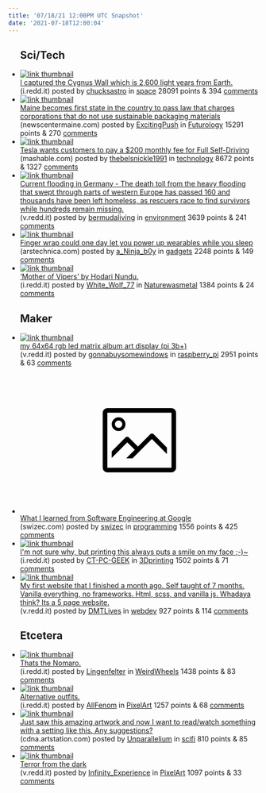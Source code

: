 ```yaml
---
title: '07/18/21 12:00PM UTC Snapshot'
date: '2021-07-18T12:00:04'
---
```

<ul>
<h2>Sci/Tech</h2>

<li><a href='https://i.redd.it/6r8mk0o0ivb71.jpg'><img src='https://a.thumbs.redditmedia.com/cWGFh35yj1pZWesDw5rHD1pziHXbtzR0yfA2btXIgg0.jpg' alt='link thumbnail'></a><div><div class='linkTitle'><a href='https://i.redd.it/6r8mk0o0ivb71.jpg'>I captured the Cygnus Wall which is 2,600 light years from Earth.</a></div>(i.redd.it) posted by <a href='https://www.reddit.com/user/chucksastro'>chucksastro</a> in <a href='https://www.reddit.com/r/space'>space</a> 28091 points & 394 <a href='https://www.reddit.com/r/space/comments/omgvz2/i_captured_the_cygnus_wall_which_is_2600_light/'>comments</a></div></li>

<li><a href='https://www.newscentermaine.com/article/tech/science/environment/maine-becomes-first-state-in-the-country-to-pass-law-that-charges-corporations-that-do-not-use-sustainable-packaging-materials-recycling/97-a972cb36-74ab-45f1-a84a-0d779c0995e5'><img src='https://b.thumbs.redditmedia.com/SEcPdQ8F6gX8uS1HQ7dAd_nfAqs1-CWZM_l9CPMYV8Q.jpg' alt='link thumbnail'></a><div><div class='linkTitle'><a href='https://www.newscentermaine.com/article/tech/science/environment/maine-becomes-first-state-in-the-country-to-pass-law-that-charges-corporations-that-do-not-use-sustainable-packaging-materials-recycling/97-a972cb36-74ab-45f1-a84a-0d779c0995e5'>Maine becomes first state in the country to pass law that charges corporations that do not use sustainable packaging materials</a></div>(newscentermaine.com) posted by <a href='https://www.reddit.com/user/ExcitingPush'>ExcitingPush</a> in <a href='https://www.reddit.com/r/Futurology'>Futurology</a> 15291 points & 270 <a href='https://www.reddit.com/r/Futurology/comments/omgfut/maine_becomes_first_state_in_the_country_to_pass/'>comments</a></div></li>

<li><a href='https://mashable.com/article/tesla-full-self-driving-subscription-fee'><img src='https://b.thumbs.redditmedia.com/EeVZfjDm_wAKbYnVCvRTKjyTvH9LOKTb0-2fmwOllbc.jpg' alt='link thumbnail'></a><div><div class='linkTitle'><a href='https://mashable.com/article/tesla-full-self-driving-subscription-fee'>Tesla wants customers to pay a $200 monthly fee for Full Self-Driving</a></div>(mashable.com) posted by <a href='https://www.reddit.com/user/thebelsnickle1991'>thebelsnickle1991</a> in <a href='https://www.reddit.com/r/technology'>technology</a> 8672 points & 1327 <a href='https://www.reddit.com/r/technology/comments/omdqf4/tesla_wants_customers_to_pay_a_200_monthly_fee/'>comments</a></div></li>

<li><a href='https://v.redd.it/62sb7pvmbtb71'><img src='https://a.thumbs.redditmedia.com/aOEvEV04R-RtvdgMFJLSYapwK5fOqmFeNvQ0YzAdRM8.jpg' alt='link thumbnail'></a><div><div class='linkTitle'><a href='https://v.redd.it/62sb7pvmbtb71'>Current flooding in Germany - The death toll from the heavy flooding that swept through parts of western Europe has passed 160 and thousands have been left homeless, as rescuers race to find survivors while hundreds remain missing.</a></div>(v.redd.it) posted by <a href='https://www.reddit.com/user/bermudaliving'>bermudaliving</a> in <a href='https://www.reddit.com/r/environment'>environment</a> 3639 points & 241 <a href='https://www.reddit.com/r/environment/comments/om9dwo/current_flooding_in_germany_the_death_toll_from/'>comments</a></div></li>

<li><a href='https://arstechnica.com/science/2021/07/finger-wrap-could-one-day-let-you-power-up-wearables-while-you-sleep/'><img src='https://b.thumbs.redditmedia.com/HiMMDe5KFFRU0P7uyF5DuvEMbIyCn75QNCZPgNJSd2A.jpg' alt='link thumbnail'></a><div><div class='linkTitle'><a href='https://arstechnica.com/science/2021/07/finger-wrap-could-one-day-let-you-power-up-wearables-while-you-sleep/'>Finger wrap could one day let you power up wearables while you sleep</a></div>(arstechnica.com) posted by <a href='https://www.reddit.com/user/a_Ninja_b0y'>a_Ninja_b0y</a> in <a href='https://www.reddit.com/r/gadgets'>gadgets</a> 2248 points & 149 <a href='https://www.reddit.com/r/gadgets/comments/om2zdj/finger_wrap_could_one_day_let_you_power_up/'>comments</a></div></li>

<li><a href='https://i.redd.it/y7hc1vna9vb71.jpg'><img src='https://b.thumbs.redditmedia.com/HBrPolbjAl0USTldBeQwZ0uGfpxzHLMhOfrRIH5SKjA.jpg' alt='link thumbnail'></a><div><div class='linkTitle'><a href='https://i.redd.it/y7hc1vna9vb71.jpg'>‘Mother of Vipers’ by Hodari Nundu.</a></div>(i.redd.it) posted by <a href='https://www.reddit.com/user/White_Wolf_77'>White_Wolf_77</a> in <a href='https://www.reddit.com/r/Naturewasmetal'>Naturewasmetal</a> 1384 points & 24 <a href='https://www.reddit.com/r/Naturewasmetal/comments/omg4v7/mother_of_vipers_by_hodari_nundu/'>comments</a></div></li>

<h2>Maker</h2>

<li><a href='https://v.redd.it/0t3re4s10ub71'><img src='https://b.thumbs.redditmedia.com/L8-F7668P4fgHbGrXnjTlKv8BgnCdH68jg8lx_Zwzpc.jpg' alt='link thumbnail'></a><div><div class='linkTitle'><a href='https://v.redd.it/0t3re4s10ub71'>my 64x64 rgb led matrix album art display (pi 3b+)</a></div>(v.redd.it) posted by <a href='https://www.reddit.com/user/gonnabuysomewindows'>gonnabuysomewindows</a> in <a href='https://www.reddit.com/r/raspberry_pi'>raspberry_pi</a> 2951 points & 63 <a href='https://www.reddit.com/r/raspberry_pi/comments/ombwwg/my_64x64_rgb_led_matrix_album_art_display_pi_3b/'>comments</a></div></li>

<li><a href='https://swizec.com/blog/what-i-learned-from-software-engineering-at-google/'><svg version='1.1' viewBox='-34 -14 104 64' preserveAspectRatio='xMidYMid meet' xmlns='http://www.w3.org/2000/svg' xmlns:xlink='http://www.w3.org/1999/xlink'>
    <title>link thumbnail</title>
    <path d='M32,4H4A2,2,0,0,0,2,6V30a2,2,0,0,0,2,2H32a2,2,0,0,0,2-2V6A2,2,0,0,0,32,4ZM4,30V6H32V30Z'></path>
    <path d='M8.92,14a3,3,0,1,0-3-3A3,3,0,0,0,8.92,14Zm0-4.6A1.6,1.6,0,1,1,7.33,11,1.6,1.6,0,0,1,8.92,9.41Z'></path>
    <path d='M22.78,15.37l-5.4,5.4-4-4a1,1,0,0,0-1.41,0L5.92,22.9v2.83l6.79-6.79L16,22.18l-3.75,3.75H15l8.45-8.45L30,24V21.18l-5.81-5.81A1,1,0,0,0,22.78,15.37Z'></path>
    </svg></a><div><div class='linkTitle'><a href='https://swizec.com/blog/what-i-learned-from-software-engineering-at-google/'>What I learned from Software Engineering at Google</a></div>(swizec.com) posted by <a href='https://www.reddit.com/user/swizec'>swizec</a> in <a href='https://www.reddit.com/r/programming'>programming</a> 1556 points & 425 <a href='https://www.reddit.com/r/programming/comments/om5afz/what_i_learned_from_software_engineering_at_google/'>comments</a></div></li>

<li><a href='https://i.redd.it/vwuoaa5m2vb71.jpg'><img src='https://b.thumbs.redditmedia.com/dO00nloxDvOjq86TFwZBh2JtZdj3gJ6cgaKwMofMEFg.jpg' alt='link thumbnail'></a><div><div class='linkTitle'><a href='https://i.redd.it/vwuoaa5m2vb71.jpg'>I'm not sure why, but printing this always puts a smile on my face ;-)~</a></div>(i.redd.it) posted by <a href='https://www.reddit.com/user/CT-PC-GEEK'>CT-PC-GEEK</a> in <a href='https://www.reddit.com/r/3Dprinting'>3Dprinting</a> 1502 points & 71 <a href='https://www.reddit.com/r/3Dprinting/comments/omfk3c/im_not_sure_why_but_printing_this_always_puts_a/'>comments</a></div></li>

<li><a href='https://v.redd.it/ubobe6l2lsb71'><img src='https://b.thumbs.redditmedia.com/dhqro8lprC84VkfDmkOD9ZFUZX2SqWj7xnwST6jVhXc.jpg' alt='link thumbnail'></a><div><div class='linkTitle'><a href='https://v.redd.it/ubobe6l2lsb71'>My first website that I finished a month ago. Self taught of 7 months. Vanilla everything, no frameworks. Html, scss, and vanilla js. Whadaya think? Its a 5 page website.</a></div>(v.redd.it) posted by <a href='https://www.reddit.com/user/DMTLives'>DMTLives</a> in <a href='https://www.reddit.com/r/webdev'>webdev</a> 927 points & 114 <a href='https://www.reddit.com/r/webdev/comments/om6hww/my_first_website_that_i_finished_a_month_ago_self/'>comments</a></div></li>

<h2>Etcetera</h2>

<li><a href='https://i.redd.it/jox9y3iz4sb71.jpg'><img src='https://a.thumbs.redditmedia.com/nxazQQSAeJ82epgyiWyBlVoSFOMHzie225s461i83L8.jpg' alt='link thumbnail'></a><div><div class='linkTitle'><a href='https://i.redd.it/jox9y3iz4sb71.jpg'>Thats the Nomaro.</a></div>(i.redd.it) posted by <a href='https://www.reddit.com/user/Lingenfelter'>Lingenfelter</a> in <a href='https://www.reddit.com/r/WeirdWheels'>WeirdWheels</a> 1438 points & 83 <a href='https://www.reddit.com/r/WeirdWheels/comments/om4uvb/thats_the_nomaro/'>comments</a></div></li>

<li><a href='https://i.redd.it/mt1m9se35ub71.png'><img src='https://b.thumbs.redditmedia.com/eCyHhMzroWP6zZ3My4NozAqwkXFH54OxigqsJ2fXUXI.jpg' alt='link thumbnail'></a><div><div class='linkTitle'><a href='https://i.redd.it/mt1m9se35ub71.png'>Alternative outfits.</a></div>(i.redd.it) posted by <a href='https://www.reddit.com/user/AllFenom'>AllFenom</a> in <a href='https://www.reddit.com/r/PixelArt'>PixelArt</a> 1257 points & 68 <a href='https://www.reddit.com/r/PixelArt/comments/omcf7n/alternative_outfits/'>comments</a></div></li>

<li><a href='https://cdna.artstation.com/p/assets/images/images/039/655/096/medium/gal-barkan-bridges-2k.jpg?1626537621'><img src='https://b.thumbs.redditmedia.com/l6jfN-NUA2FIJCMDkKsmv7owx2PL8hqFz4NdEyJEJHs.jpg' alt='link thumbnail'></a><div><div class='linkTitle'><a href='https://cdna.artstation.com/p/assets/images/images/039/655/096/medium/gal-barkan-bridges-2k.jpg?1626537621'>Just saw this amazing artwork and now I want to read/watch something with a setting like this. Any suggestions?</a></div>(cdna.artstation.com) posted by <a href='https://www.reddit.com/user/Unparallelium'>Unparallelium</a> in <a href='https://www.reddit.com/r/scifi'>scifi</a> 810 points & 85 <a href='https://www.reddit.com/r/scifi/comments/omdor2/just_saw_this_amazing_artwork_and_now_i_want_to/'>comments</a></div></li>

<li><a href='https://v.redd.it/4vzugxo8hsb71'><img src='https://b.thumbs.redditmedia.com/tGavb2V4Xa6L4esyB03fQ-ay4rgdwOEPaWrAVsxYtQs.jpg' alt='link thumbnail'></a><div><div class='linkTitle'><a href='https://v.redd.it/4vzugxo8hsb71'>Terror from the dark</a></div>(v.redd.it) posted by <a href='https://www.reddit.com/user/Infinity_Experience'>Infinity_Experience</a> in <a href='https://www.reddit.com/r/PixelArt'>PixelArt</a> 1097 points & 33 <a href='https://www.reddit.com/r/PixelArt/comments/om64cr/terror_from_the_dark/'>comments</a></div></li>

</ul>
